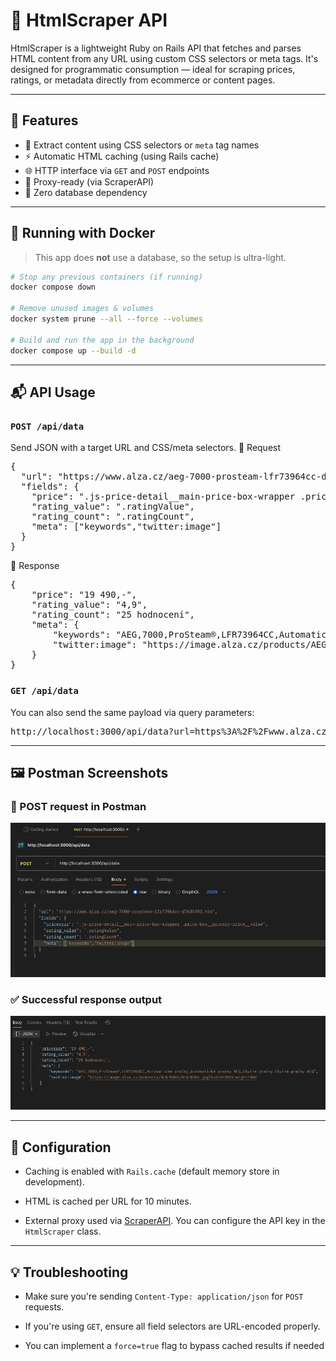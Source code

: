 
# 🧠 HtmlScraper API

HtmlScraper is a lightweight Ruby on Rails API that fetches and parses HTML content from any URL using custom CSS selectors or meta tags. It's designed for programmatic consumption — ideal for scraping prices, ratings, or metadata directly from ecommerce or content pages.

---

## 🚀 Features

- 🔎 Extract content using CSS selectors or `meta` tag names
- ⚡ Automatic HTML caching (using Rails cache)
- 🌐 HTTP interface via `GET` and `POST` endpoints
- 🔧 Proxy-ready (via ScraperAPI)
- 🔐 Zero database dependency

---

## 🐳 Running with Docker

> This app does **not** use a database, so the setup is ultra-light.

```bash
# Stop any previous containers (if running)
docker compose down

# Remove unused images & volumes
docker system prune --all --force --volumes

# Build and run the app in the background
docker compose up --build -d
```
---
## 📬 API Usage
### `POST /api/data`

Send JSON with a target URL and CSS/meta selectors.
🔸 Request
<pre>
{
  "url": "https://www.alza.cz/aeg-7000-prosteam-lfr73964cc-d7635493.htm",
  "fields": {
    "price": ".js-price-detail__main-price-box-wrapper .price-box__primary-price__value",
    "rating_value": ".ratingValue",
    "rating_count": ".ratingCount",
    "meta": ["keywords","twitter:image"]
  }
}
</pre>
🔸 Response
<pre>
{
    "price": "19 490,-",
    "rating_value": "4,9",
    "rating_count": "25 hodnocení",
    "meta": {
        "keywords": "AEG,7000,ProSteam®,LFR73964CC,Automatické pračky,Automatické pračky AEG,Chytré pračky,Chytré pračky AEG",
        "twitter:image": "https://image.alza.cz/products/AEGPR065/AEGPR065.jpg?width=360&height=360"
    }
}
</pre>
### `GET /api/data`
You can also send the same payload via query parameters:
<pre>
http://localhost:3000/api/data?url=https%3A%2F%2Fwww.alza.cz%2Faeg-7000-prosteam-lfr73964cc-d7635493.htm&fields[price]=.js-price-detail__main-price-box-wrapper%20.price-box__primary-price__value&fields[rating_value]=.ratingValue&fields[rating_count]=.ratingCount&fields[meta][]=keywords&fields[meta][]=twitter:image
</pre>

---
## 🖼 Postman Screenshots
### 📮 POST request in Postman
![Postman POST request](screenshots/postman/post_request.png)
### ✅ Successful response output
![Successful response](screenshots/response/success_response.png)

---

## 🔐 Configuration
-   Caching is enabled with `Rails.cache` (default memory store in development).
    
-   HTML is cached per URL for 10 minutes.
    
-   External proxy used via [ScraperAPI](https://dashboard.scraperapi.com/home). You can configure the API key in the `HtmlScraper` class.

---
## 💡 Troubleshooting
-   Make sure you're sending `Content-Type: application/json` for `POST` requests.
    
-   If you're using `GET`, ensure all field selectors are URL-encoded properly.
    
-   You can implement a `force=true` flag to bypass cached results if needed
